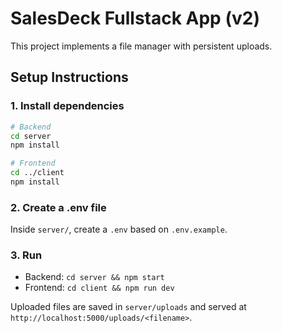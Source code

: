 # SalesDeck Fullstack App (v2)

This project implements a file manager with persistent uploads.

## Setup Instructions

### 1. Install dependencies

```bash
# Backend
cd server
npm install

# Frontend
cd ../client
npm install
```

### 2. Create a .env file

Inside `server/`, create a `.env` based on `.env.example`.

### 3. Run

- Backend: `cd server && npm start`
- Frontend: `cd client && npm run dev`

Uploaded files are saved in `server/uploads` and served at `http://localhost:5000/uploads/<filename>`.